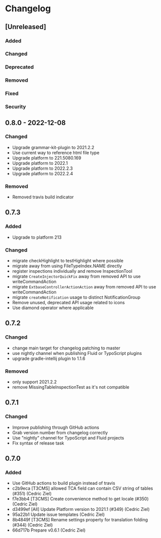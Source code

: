 # Changelog

## [Unreleased]

### Added

### Changed

### Deprecated

### Removed

### Fixed

### Security

## 0.8.0 - 2022-12-08

### Changed
- Upgrade grammar-kit-plugin to 2021.2.2
- Use current way to reference html file type
- Upgrade platform to 221.5080.169
- Upgrade platform to 2022.1
- Upgrade platform to 2022.2.3
- Upgrade platform to 2022.2.4

### Removed
- Removed travis build indicator

## 0.7.3

### Added
- Upgrade to platform 213

### Changed
- migrate checkHighlight to testHighlight where possible
- migrate away from using FileTypeIndex.NAME directly
- register inspections individually and remove InspectionTool
- migrate `CreateInjectorQuickFix` away from removed API to use writeCommandAction
- migrate `ExtbaseControllerActionAction` away from removed API to use writeCommandAction
- migrate `createNotification` usage to distinct NotificationGroup
- Remove unused, deprecated API usage related to icons
- Use diamond operator where applicable

## 0.7.2

### Changed
- change main target for changelog patching to master
- use nightly channel when publishing Fluid or TypoScript plugins
- upgrade gradle-intellij plugin to 1.1.6

### Removed
- only support 2021.2.2
- remove MissingTableInspectionTest as it's not compatible

## 0.7.1

### Changed
- Improve publishing through GitHub actions
- Grab version number from changelog correctly
- Use "nightly" channel for TypoScript and Fluid projects
- Fix syntax of release task

## 0.7.0

### Added
- Use GitHub actions to build plugin instead of travis
- c2b9eca [T3CMS] allowed TCA field can contain CSV string of tables (#351) (Cedric Ziel)
- f7e3bb4 [T3CMS] Create convenience method to get locale (#350) (Cedric Ziel)
- d3499ef [All] Update Platform version to 2021.1 (#349) (Cedric Ziel)
- 95a22b1 Update issue templates (Cedric Ziel)
- 8b4849f [T3CMS] Rename settings property for translation folding (#344) (Cedric Ziel)
- 66d717b Prepare v0.6.1 (Cedric Ziel)
